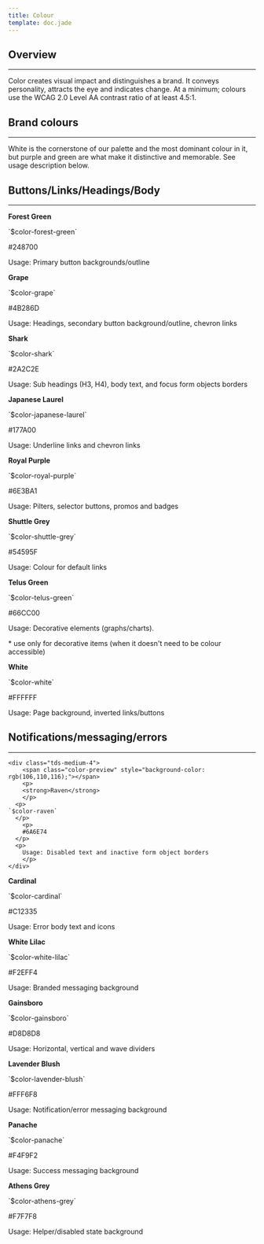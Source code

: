```yaml
---
title: Colour
template: doc.jade
---
```


## Overview

---

Color creates visual impact and distinguishes a brand. It conveys personality, attracts the eye and indicates change. At a minimum; colours use the WCAG 2.0 Level AA contrast ratio of at least 4.5:1.

## Brand colours

---

White is the cornerstone of our palette and the most dominant colour in it, but purple and green are what make it distinctive and memorable. See usage description below.

## Buttons/Links/Headings/Body

---

<div class="tds-container colors">
    <div class="tds-grid-row">
	<div class="tds-medium-4">
	    <span class="color-preview" style="background-color: rgb(36,135,0);"></span>
	    <p>
		<strong>Forest Green</strong>
	    </p>
      <p>
    `$color-forest-green`
      </p>
	    <p>
		#248700
      </p>
      <p>
		Usage: Primary button backgrounds/outline
	    </p>
	</div>
  <div class="tds-medium-4">
  	    <span class="color-preview" style="background-color: rgb(75,40,109);"></span>
  	    <p>
  		<strong>Grape</strong>
  	    </p>
        <p>
      `$color-grape`
        </p>
  	    <p>
  		#4B286D
  		  </p>
        <p>
		Usage: Headings, secondary button background/outline, chevron links
  	    </p>
  </div>
  <div class="tds-medium-4">
  	    <span class="color-preview" style="background-color: rgb(42, 44, 46);"></span>
  	    <p>
  		<strong>Shark</strong>
  	    </p>
        <p>
      `$color-shark`
        </p>
  	    <p>
  		#2A2C2E
  		  </p>
        <p>
  		Usage: Sub headings (H3, H4), body text, and focus form objects borders
  	    </p>
  </div>
</div>

<div class="tds-container colors">
    <div class="tds-grid-row">
  <div class="tds-medium-4">
	    <span class="color-preview" style="background-color: rgb(23,122,0);"></span>
	    <p>
		<strong>Japanese Laurel</strong>
	    </p>
      <p>
    `$color-japanese-laurel`
      </p>
	    <p>
		#177A00
      </p>
      <p>
		Usage: Underline links and chevron links
	    </p>
	</div>
  <div class="tds-medium-4">
	    <span class="color-preview" style="background-color: rgb(110,59,161);"></span>
	    <p>
		<strong>Royal Purple</strong>
	    </p>
      <p>
    `$color-royal-purple`
      </p>
	    <p>
		#6E3BA1
		  </p>
      <p>
		Usage: Pilters, selector buttons, promos and badges
	    </p>
	</div>
  <div class="tds-medium-4">
    <span class="color-preview" style="background-color: rgb(84,89,95);"></span>
    <p>
  <strong>Shuttle Grey</strong>
    </p>
    <p>
  `$color-shuttle-grey`
    </p>
    <p>
  #54595F
    </p>
    <p>
  Usage: Colour for default links
    </p>
  </div>
    </div>
    <div class="tds-grid-row">
  <div class="tds-medium-4">
	    <span class="color-preview" style="background-color: rgb(102, 204, 0);"></span>
	    <p>
		<strong>Telus Green</strong>
	    </p>
        <p>
      `$color-telus-green`
        </p>
	    <p>
		#66CC00
        </p>
        <p>
		Usage: Decorative elements (graphs/charts).
	    </p>
        <p class="tds-text--small">
        * use only for decorative items (when it doesn't need to be colour accessible)
        </p>
	</div>
  <div class="tds-medium-4">
  	    <span class="color-preview" style="background-color: rgb(255, 255, 255);"></span>
  	    <p>
  		<strong>White</strong>
  	    </p>
        <p>
      `$color-white`
        </p>
  	    <p>
  		#FFFFFF
        </p>
        <p>
  		Usage: Page background, inverted links/buttons
  	    </p>
  	</div>
  </div>
</div>


## Notifications/messaging/errors

---

<div class="tds-container colors">
    <div class="tds-grid-row">


	<div class="tds-medium-4">
	    <span class="color-preview" style="background-color: rgb(106,110,116);"></span>
	    <p>
		<strong>Raven</strong>
	    </p>
      <p>
    `$color-raven`
      </p>
	    <p>
		#6A6E74
      </p>
      <p>
		Usage: Disabled text and inactive form object borders
	    </p>
    </div>
  <div class="tds-medium-4">
      <span class="color-preview" style="background-color: rgb(193,35,53);"></span>
      <p>
    <strong>Cardinal</strong>
      </p>
      <p>
    `$color-cardinal`
      </p>
      <p>
    #C12335
      </p>
      <p>
    Usage: Error body text and icons
      </p>
  </div>
  <div class="tds-medium-4">
	    <span class="color-preview" style="background-color: rgb(242,239,244);"></span>
	    <p>
		<strong>White Lilac</strong>
	    </p>
      <p>
    `$color-white-lilac`
      </p>
	    <p>
		#F2EFF4
      </p>
      <p>
		Usage: Branded messaging background
	    </p>
	</div>
    <div class="tds-grid-row">
  <div class="tds-medium-4">
	    <span class="color-preview" style="background-color: rgb(216,216,216);"></span>
	    <p>
		<strong>Gainsboro</strong>
	    </p>
      <p>
    `$color-gainsboro`
      </p>
	    <p>
		#D8D8D8
      </p>
      <p>
		Usage: Horizontal, vertical and wave dividers
	    </p>
	</div>
  <div class="tds-medium-4">
      <span class="color-preview" style="background-color: rgb(255,246,248);"></span>
      <p>
    <strong>Lavender Blush</strong>
      </p>
      <p>
    `$color-lavender-blush`
      </p>
      <p>
    #FFF6F8
      </p>
      <p>
    Usage: Notification/error messaging background
      </p>
  </div>
  <div class="tds-medium-4">
	    <span class="color-preview" style="background-color: rgb(244,249,242);"></span>
	    <p>
		<strong>Panache</strong>
	    </p>
      <p>
    `$color-panache`
      </p>
	    <p>
		#F4F9F2
      </p>
      <p>
		Usage: Success messaging background
	    </p>
	</div>
    </div>
    <div class="tds-grid-row">
  <div class="tds-medium-4">
      <span class="color-preview" style="background-color: rgb(247,247,248);"></span>
      <p>
    <strong>Athens Grey</strong>
      </p>
      <p>
    `$color-athens-grey`
      </p>
      <p>
    #F7F7F8
      </p>
      <p>
    Usage: Helper/disabled state background
      </p>
  </div>
</div>

</div>
